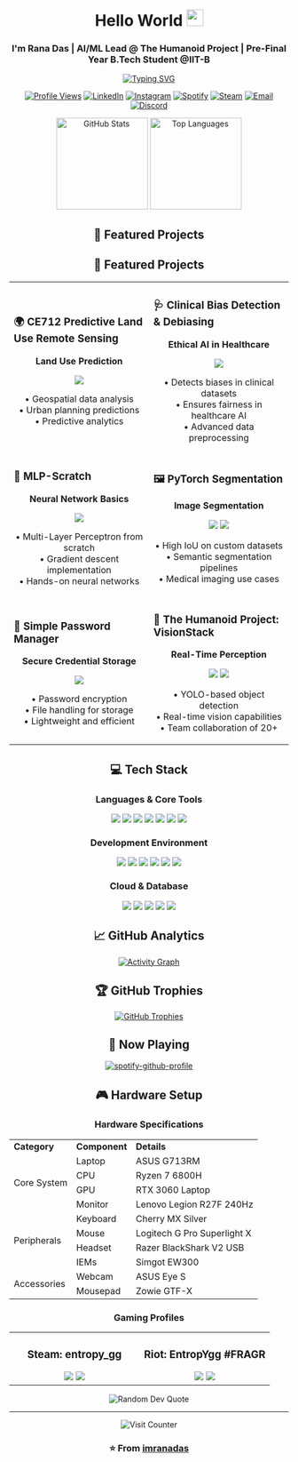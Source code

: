 <div align="center">

# Hello World <img src="https://media.giphy.com/media/hvRJCLFzcasrR4ia7z/giphy.gif" width="30">
### I'm Rana Das | AI/ML Lead @ The Humanoid Project | Pre-Final Year B.Tech Student @IIT-B

[![Typing SVG](https://readme-typing-svg.demolab.com?font=Fira+Code&pause=1000&center=true&vCenter=true&width=435&lines=Computer+Vision+%7C+Deep+Learning;AI%2FML+Developer;Robotics+Enthusiast;B.Tech+@+IIT+Bombay)](https://git.io/typing-svg)

<p align="center">
  <a href="https://github.com/imranadas"><img src="https://komarev.com/ghpvc/?username=imranadas&label=Profile%20Views&color=blueviolet&style=flat" alt="Profile Views"/></a>
  <a href="https://www.linkedin.com/in/rana-das-93a773191/"><img src="https://img.shields.io/badge/LinkedIn-Rana_Das-blue?style=flat&logo=linkedin" alt="LinkedIn"/></a>
  <a href="https://www.instagram.com/im_rana_das/"><img src="https://img.shields.io/badge/Instagram-im__rana__das-E4405F?style=flat&logo=instagram" alt="Instagram"/></a>
  <a href="https://open.spotify.com/user/aloagnm26yso1g4b6kvfbjvdq"><img src="https://img.shields.io/badge/Spotify-Follow-1DB954?style=flat&logo=spotify" alt="Spotify"/></a>
  <a href="https://steamcommunity.com/id/entropy_gg"><img src="https://img.shields.io/badge/Steam-entropy__gg-000000?style=flat&logo=steam" alt="Steam"/></a>
  <a href="mailto:ranadas23112002@gmail.com"><img src="https://img.shields.io/badge/Email-ranadas23112002@gmail.com-red?style=flat&logo=gmail" alt="Email"/></a>
  <a href="https://discord.com/users/.entropygg"><img src="https://img.shields.io/badge/Discord-.entropygg-5865F2?style=flat&logo=discord" alt="Discord"/></a>
</p>

<div align="center">
  <img src="https://github-readme-stats.vercel.app/api?username=imranadas&show_icons=true&theme=radical" alt="GitHub Stats" height="165" />
  <img src="https://github-readme-stats.vercel.app/api/top-langs/?username=imranadas&layout=compact&theme=radical" alt="Top Languages" height="165" />
</div>

## 🚀 Featured Projects

## 🚀 Featured Projects

<table>
  <tr>
    <td width="50%">
      <h3>🌍 CE712 Predictive Land Use Remote Sensing</h3>
      <div align="center">
        <p><strong>Land Use Prediction</strong></p>
        <a href="https://github.com/imranadas/CE712_Predictive_Land_Use_Remote_Sensing"><img src="https://img.shields.io/badge/Jupyter_Notebook-F37626?style=for-the-badge&logo=jupyter&logoColor=white"/></a>
        <p>• Geospatial data analysis<br>• Urban planning predictions<br>• Predictive analytics</p>
      </div>
    </td>
    <td width="50%">
      <h3>🩺 Clinical Bias Detection & Debiasing</h3>
      <div align="center">
        <p><strong>Ethical AI in Healthcare</strong></p>
        <a href="https://github.com/imranadas/Clinical_BiasDetection_Debiasing"><img src="https://img.shields.io/badge/Jupyter_Notebook-F37626?style=for-the-badge&logo=jupyter&logoColor=white"/></a>
        <p>• Detects biases in clinical datasets<br>• Ensures fairness in healthcare AI<br>• Advanced data preprocessing</p>
      </div>
    </td>
  </tr>
  <tr>
    <td width="50%">
      <h3>🧠 MLP-Scratch</h3>
      <div align="center">
        <p><strong>Neural Network Basics</strong></p>
        <a href="https://github.com/imranadas/MLP-Scratch"><img src="https://img.shields.io/badge/Jupyter_Notebook-F37626?style=for-the-badge&logo=jupyter&logoColor=white"/></a>
        <p>• Multi-Layer Perceptron from scratch<br>• Gradient descent implementation<br>• Hands-on neural networks</p>
      </div>
    </td>
    <td width="50%">
      <h3>🖼️ PyTorch Segmentation</h3>
      <div align="center">
        <p><strong>Image Segmentation</strong></p>
        <a href="https://github.com/imranadas/PyTorch_Segmentation"><img src="https://img.shields.io/badge/PyTorch-EE4C2C?style=for-the-badge&logo=pytorch&logoColor=white"/></a>
        <a href="https://github.com/imranadas/PyTorch_Segmentation"><img src="https://img.shields.io/badge/Jupyter_Notebook-F37626?style=for-the-badge&logo=jupyter&logoColor=white"/></a>
        <p>• High IoU on custom datasets<br>• Semantic segmentation pipelines<br>• Medical imaging use cases</p>
      </div>
    </td>
  </tr>
  <tr>
    <td width="50%">
      <h3>🔐 Simple Password Manager</h3>
      <div align="center">
        <p><strong>Secure Credential Storage</strong></p>
        <a href="https://github.com/imranadas/simple_pw_manager"><img src="https://img.shields.io/badge/C++-00599C?style=for-the-badge&logo=c%2B%2B&logoColor=white"/></a>
        <p>• Password encryption<br>• File handling for storage<br>• Lightweight and efficient</p>
      </div>
    </td>
    <td width="50%">
      <h3>🤖 The Humanoid Project: VisionStack</h3>
      <div align="center">
        <p><strong>Real-Time Perception</strong></p>
        <a href="https://github.com/imranadas/The-Humanoid-Project/tree/main/VisionStack"><img src="https://img.shields.io/badge/Python-3776AB?style=for-the-badge&logo=python&logoColor=white"/></a>
        <a href="https://github.com/imranadas/The-Humanoid-Project/tree/main/VisionStack"><img src="https://img.shields.io/badge/OpenCV-5C3EE8?style=for-the-badge&logo=opencv&logoColor=white"/></a>
        <p>• YOLO-based object detection<br>• Real-time vision capabilities<br>• Team collaboration of 20+</p>
      </div>
    </td>
  </tr>
</table>


## 💻 Tech Stack

### Languages & Core Tools
<p align="center">
  <img src="https://img.shields.io/badge/Python-3776AB?style=for-the-badge&logo=python&logoColor=white"/>
  <img src="https://img.shields.io/badge/C++-00599C?style=for-the-badge&logo=c%2B%2B&logoColor=white"/>
  <img src="https://img.shields.io/badge/PyTorch-EE4C2C?style=for-the-badge&logo=pytorch&logoColor=white"/>
  <img src="https://img.shields.io/badge/TensorFlow-FF6F00?style=for-the-badge&logo=tensorflow&logoColor=white"/>
  <img src="https://img.shields.io/badge/OpenCV-5C3EE8?style=for-the-badge&logo=opencv&logoColor=white"/>
  <img src="https://img.shields.io/badge/scikit--learn-F7931E?style=for-the-badge&logo=scikit-learn&logoColor=white"/>
  <img src="https://img.shields.io/badge/RASA-5A17EE?style=for-the-badge&logo=rasa&logoColor=white"/>
</p>

### Development Environment
<p align="center">
  <img src="https://img.shields.io/badge/Git-F05032?style=for-the-badge&logo=git&logoColor=white"/>
  <img src="https://img.shields.io/badge/Docker-2496ED?style=for-the-badge&logo=docker&logoColor=white"/>
  <img src="https://img.shields.io/badge/Kubernetes-326CE5?style=for-the-badge&logo=kubernetes&logoColor=white"/>
  <img src="https://img.shields.io/badge/VS_Code-007ACC?style=for-the-badge&logo=visual-studio-code&logoColor=white"/>
  <img src="https://img.shields.io/badge/Jupyter-F37626?style=for-the-badge&logo=jupyter&logoColor=white"/>
  <img src="https://img.shields.io/badge/Linux-FCC624?style=for-the-badge&logo=linux&logoColor=black"/>
</p>

### Cloud & Database
<p align="center">
  <img src="https://img.shields.io/badge/AWS-232F3E?style=for-the-badge&logo=amazon-aws&logoColor=white"/>
  <img src="https://img.shields.io/badge/GCP-4285F4?style=for-the-badge&logo=google-cloud&logoColor=white"/>
  <img src="https://img.shields.io/badge/Azure-0089D6?style=for-the-badge&logo=microsoft-azure&logoColor=white"/>
  <img src="https://img.shields.io/badge/MongoDB-47A248?style=for-the-badge&logo=mongodb&logoColor=white"/>
  <img src="https://img.shields.io/badge/PostgreSQL-336791?style=for-the-badge&logo=postgresql&logoColor=white"/>
</p>

## 📈 GitHub Analytics
[![Activity Graph](https://github-readme-activity-graph.vercel.app/graph?username=imranadas&theme=react-dark)](https://github.com/ashutosh00710/github-readme-activity-graph)

## 🏆 GitHub Trophies
[![GitHub Trophies](https://github-profile-trophy.vercel.app/?username=imranadas&theme=radical&row=1&column=7)](https://github.com/ryo-ma/github-profile-trophy)

## 🎵 Now Playing
[![spotify-github-profile](https://spotify-github-profile.kittinanx.com/api/view?uid=aloagnm26yso1g4b6kvfbjvdq&cover_image=true&theme=default&show_offline=false&background_color=121212&interchange=true&bar_color_cover=true)](https://github.com/kittinan/spotify-github-profile)

## 🎮 Hardware Setup

### Hardware Specifications
<table>
  <tr>
    <td><strong>Category</strong></td>
    <td><strong>Component</strong></td>
    <td><strong>Details</strong></td>
  </tr>
  <tr>
    <td rowspan="4">Core System</td>
    <td>Laptop</td>
    <td>ASUS G713RM</td>
  </tr>
  <tr>
    <td>CPU</td>
    <td>Ryzen 7 6800H</td>
  </tr>
  <tr>
    <td>GPU</td>
    <td>RTX 3060 Laptop</td>
  </tr>
  <tr>
    <td>Monitor</td>
    <td>Lenovo Legion R27F 240Hz</td>
  </tr>
  <tr>
    <td rowspan="4">Peripherals</td>
    <td>Keyboard</td>
    <td>Cherry MX Silver</td>
  </tr>
  <tr>
    <td>Mouse</td>
    <td>Logitech G Pro Superlight X</td>
  </tr>
  <tr>
    <td>Headset</td>
    <td>Razer BlackShark V2 USB</td>
  </tr>
  <tr>
    <td>IEMs</td>
    <td>Simgot EW300</td>
  </tr>
  <tr>
    <td rowspan="2">Accessories</td>
    <td>Webcam</td>
    <td>ASUS Eye S</td>
  </tr>
  <tr>
    <td>Mousepad</td>
    <td>Zowie GTF-X</td>
  </tr>
</table>

### Gaming Profiles
<table>
  <tr>
    <td width="50%">
      <h3 align="center">Steam: entropy_gg</h3>
      <div align="center">
        <img src="https://img.shields.io/badge/CS2-Active-success?style=flat&logo=counter-strike&logoColor=white"/>
        <img src="https://img.shields.io/badge/VAC-Clean-success?style=flat&logo=steam&logoColor=white"/>
      </div>
    </td>
    <td width="50%">
      <h3 align="center">Riot: EntropYgg #FRAGR</h3>
      <div align="center">
        <img src="https://img.shields.io/badge/VALORANT-Active-success?style=flat&logo=riot-games&logoColor=white"/>
        <img src="https://img.shields.io/badge/TFT-Casual-yellow?style=flat&logo=riot-games&logoColor=white"/>
      </div>
    </td>
  </tr>
</table>

<p align="center">
  <img src="https://quotes-github-readme.vercel.app/api?type=horizontal&theme=radical" alt="Random Dev Quote"/>
</p>

---
<div align="center">
  <img src="https://profile-counter.glitch.me/imranadas/count.svg" alt="Visit Counter"/>
  
  ### ⭐️ From [imranadas](https://github.com/imranadas)
</div>
